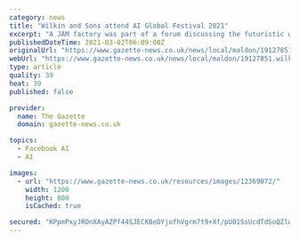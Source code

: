 ```yaml
---
category: news
title: "Wilkin and Sons attend AI Global Festival 2021"
excerpt: "A JAM factory was part of a forum discussing the futuristic world of artificial intelligence. Tiptree-based Wilkin and Sons and Colchester-based solar inspectors Above rubbed shoulders with big businesses such as Google and Facebook in the online AI Global Festival this month."
publishedDateTime: 2021-03-02T06:09:00Z
originalUrl: "https://www.gazette-news.co.uk/news/local/maldon/19127851.wilkin-sons-attend-ai-global-festival-2021/"
webUrl: "https://www.gazette-news.co.uk/news/local/maldon/19127851.wilkin-sons-attend-ai-global-festival-2021/"
type: article
quality: 39
heat: 39
published: false

provider:
  name: The Gazette
  domain: gazette-news.co.uk

topics:
  - Facebook AI
  - AI

images:
  - url: "https://www.gazette-news.co.uk/resources/images/12369072/"
    width: 1200
    height: 800
    isCached: true

secured: "KPpmPxyJROnXAyAZPf44SJECKBeDYjofhVgrm7t9+Xf/pU01SsUcdTdSoQZlwxOpsc09N/y6ebEjmPN+4DcyT0F7CfWaJa+d0ksAypyB3yTk7pPUX8zJAfghndcUFL8P8ryRo/KQLPKIvzfJNqHn7beLFigUim36YACBXuve5R51kSjTR55LGSDqtWHgJNOeC0miZYpN+sLn2WCX+f/WrG5p8aTFr2xNgAJBEqEvXLTymrji/WwgL2luN2+PInLqpVPMTFEJu8T7etzfxRFUKr9MKDU1QbiVYalN2IuH4VBwV2Q/tEzXjKkDztKWrvikEIhjY5hu4SO0f9lPLLILqbuPhGeM915pBBSaGzUXFuw=;xxsjFT67OR45YVpcwpK7Og=="
---
```


